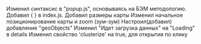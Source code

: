 Изменил синтаксис в "popup.js", основываясь на БЭМ методологию.
Добавил { } в index.js.
Добавил размеры карты
Изменил начальное позиционирование карты и zoom (зум-зум)
Настроил(добавил) добавление "geoObjects"
Изменил "Идет загрузка данных" на "Loading" в details
Изменил свойство 'clusterize' на true, для открытия по клику